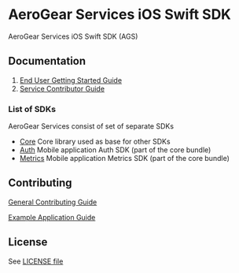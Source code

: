 # AeroGear Services iOS Swift SDK

AeroGear Services iOS Swift SDK (AGS)

## Documentation

1. [End User Getting Started Guide](./docs/getting-started.adoc)
1. [Service Contributor Guide](./docs/service-guide.adoc)

### List of SDKs

AeroGear Services consist of set of separate SDKs

- [Core](./docs/core/README.adoc)
Core library used as base for other SDKs
- [Auth](./docs/auth/README.adoc)
Mobile application Auth SDK (part of the core bundle)
- [Metrics](./docs/metrics/README.adoc)
Mobile application Metrics SDK (part of the core bundle)

## Contributing

[General Contributing Guide](./CONTRIBUTING.md)

[Example Application Guide](./example/README.adoc)

## License

 See [LICENSE file](./LICENSE)
